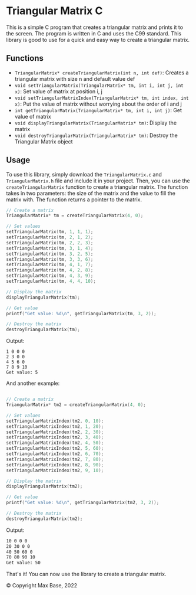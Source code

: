 # Triangular Matrix C

This is a simple C program that creates a triangular matrix and prints it to the screen. The program is written in C and uses the C99 standard. This library is good to use for a quick and easy way to create a triangular matrix.

## Functions

- `TriangularMatrix* createTriangularMatrix(int n, int def)`: Creates a triangular matrix with size n and default value def
- `void setTriangularMatrix(TriangularMatrix* tm, int i, int j, int x)`: Set value of matrix at position i, j
- `void setTriangularMatrixIndex(TriangularMatrix* tm, int index, int x)`: Put the value of matrix without worrying about the order of i and j
- `int getTriangularMatrix(TriangularMatrix* tm, int i, int j)`: Get value of matrix
- `void displayTriangularMatrix(TriangularMatrix* tm)`: Display the matrix
- `void destroyTriangularMatrix(TriangularMatrix* tm)`: Destroy the Triangular Matrix object

## Usage

To use this library, simply download the `TriangularMatrix.c` and `TriangularMatrix.h` file and include it in your project. Then, you can use the `createTriangularMatrix` function to create a triangular matrix. The function takes in two parameters: the size of the matrix and the value to fill the matrix with. The function returns a pointer to the matrix.

```c
// Create a matrix
TriangularMatrix* tm = createTriangularMatrix(4, 0);

// Set values
setTriangularMatrix(tm, 1, 1, 1);
setTriangularMatrix(tm, 2, 1, 2);
setTriangularMatrix(tm, 2, 2, 3);
setTriangularMatrix(tm, 3, 1, 4);
setTriangularMatrix(tm, 3, 2, 5);
setTriangularMatrix(tm, 3, 3, 6);
setTriangularMatrix(tm, 4, 1, 7);
setTriangularMatrix(tm, 4, 2, 8);
setTriangularMatrix(tm, 4, 3, 9);
setTriangularMatrix(tm, 4, 4, 10);

// Display the matrix
displayTriangularMatrix(tm);

// Get value
printf("Get value: %d\n", getTriangularMatrix(tm, 3, 2));

// Destroy the matrix
destroyTriangularMatrix(tm);
```

Output:
```
1 0 0 0
2 3 0 0
4 5 6 0
7 8 9 10
Get value: 5
```

And another example:

```c

// Create a matrix
TriangularMatrix* tm2 = createTriangularMatrix(4, 0);

// Set values
setTriangularMatrixIndex(tm2, 0, 10);
setTriangularMatrixIndex(tm2, 1, 20);
setTriangularMatrixIndex(tm2, 2, 30);
setTriangularMatrixIndex(tm2, 3, 40);
setTriangularMatrixIndex(tm2, 4, 50);
setTriangularMatrixIndex(tm2, 5, 60);
setTriangularMatrixIndex(tm2, 6, 70);
setTriangularMatrixIndex(tm2, 7, 80);
setTriangularMatrixIndex(tm2, 8, 90);
setTriangularMatrixIndex(tm2, 9, 10);

// Display the matrix
displayTriangularMatrix(tm2);

// Get value
printf("Get value: %d\n", getTriangularMatrix(tm2, 3, 2));

// Destroy the matrix
destroyTriangularMatrix(tm2);
```

Output:

```bash
10 0 0 0
20 30 0 0
40 50 60 0
70 80 90 10
Get value: 50
```

That's it! You can now use the library to create a triangular matrix.

© Copyright Max Base, 2022
